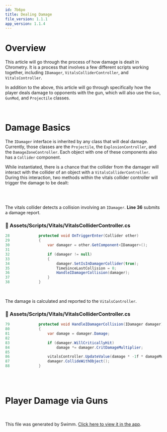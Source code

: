 ```yaml
---
id: 7b6po
title: Dealing Damage
file_version: 1.1.1
app_version: 1.1.4
---
```


# Overview

This article will go through the process of how damage is dealt in Chrometry. It is a process that involves a few different scripts working together, including `IDamager`<swm-token data-swm-token=":Assets/Scripts/Interfaces/IDamager.cs:3:5:5:`	public interface IDamager`"/>, `VitalsColliderController`<swm-token data-swm-token=":Assets/Scripts/Vitals/VitalsColliderController.cs:7:5:5:`    public class VitalsColliderController : MonoBehaviour`"/>, and `VitalsController`<swm-token data-swm-token=":Assets/Scripts/Vitals/VitalsController.cs:9:7:7:`    public abstract class VitalsController : MonoBehaviour`"/>.

In addition to the above, this article will go through specifically how the player deals damage to opponents with the gun, which will also use the `Gun`<swm-token data-swm-token=":Assets/TooManyCrosshairs/_Demo/Scripts/Gun.cs:7:5:5:`    public class Gun : MonoBehaviour`"/>, `GunMod`<swm-token data-swm-token=":Assets/Data/Scripts/GunMod.cs:7:5:5:`    public class GunMod : ScriptableObject`"/>, and `Projectile`<swm-token data-swm-token=":Assets/Scripts/Weapons/Damagers/Projectile.cs:6:5:5:`    public class Projectile : MonoBehaviour, IDamager`"/> classes.

<br/>

# Damage Basics

The `IDamager`<swm-token data-swm-token=":Assets/Scripts/Interfaces/IDamager.cs:3:5:5:`	public interface IDamager`"/> interface is inherited by any class that will deal damage. Currently, those classes are the `Projectile`<swm-token data-swm-token=":Assets/Scripts/Weapons/Damagers/Projectile.cs:6:5:5:`    public class Projectile : MonoBehaviour, IDamager`"/>, the `ExplosionController`<swm-token data-swm-token=":Assets/Scripts/Weapons/Damagers/ExplosionController.cs:7:5:5:`    public class ExplosionController : MonoBehaviour, IDamager`"/>, and the `DamageZoneController`<swm-token data-swm-token=":Assets/Scripts/Weapons/Damagers/DamageZoneController.cs:7:5:5:`    public class DamageZoneController : MonoBehaviour, IDamager`"/>. Each object with one of these components also has a `Collider`<swm-token data-swm-token=":Assets/Scripts/Vitals/VitalsColliderController.cs:28:7:7:`        protected void OnTriggerEnter(Collider other)`"/> component.

While instantiated, there is a chance that the collider from the damager will interact with the collider of an object with a `VitalsColliderController`<swm-token data-swm-token=":Assets/Scripts/Vitals/VitalsColliderController.cs:7:5:5:`    public class VitalsColliderController : MonoBehaviour`"/>. During this interaction, two methods within the vitals collider controller will trigger the damage to be dealt:

<br/>

<br/>

The vitals collider detects a collision involving an `IDamager`<swm-token data-swm-token=":Assets/Scripts/Vitals/VitalsColliderController.cs:30:11:11:`            var damager = other.GetComponent&lt;IDamager&gt;();`"/>. **Line 36** submits a damage report.
<!-- NOTE-swimm-snippet: the lines below link your snippet to Swimm -->
### 📄 Assets/Scripts/Vitals/VitalsColliderController.cs
```c#
28             protected void OnTriggerEnter(Collider other)
29             {
30                 var damager = other.GetComponent<IDamager>();
31     
32                 if (damager != null)
33                 {
34                     damager.SetIsInDamagerCollider(true);
35                     TimeSinceLastCollision = 0;
36                     HandleIDamagerCollision(damager);
37                 }
38             }
```

<br/>

The damage is calculated and reported to the `VitalsController`<swm-token data-swm-token=":Assets/Scripts/Vitals/VitalsController.cs:9:7:7:`    public abstract class VitalsController : MonoBehaviour`"/>.
<!-- NOTE-swimm-snippet: the lines below link your snippet to Swimm -->
### 📄 Assets/Scripts/Vitals/VitalsColliderController.cs
```c#
79             protected void HandleIDamagerCollision(IDamager damager)
80             {
81                 var damage = damager.Damage;
82                 
83                 if (damager.WillCriticallyHit)
84                     damage *= damager.CritDamageMultiplier;
85                 
86                 vitalsController.UpdateValue(damage * -1f * damageMultiplier);
87                 damager.CollideWithObject();
88             }
```

<br/>

<br/>

# Player Damage via Guns

<br/>

This file was generated by Swimm. [Click here to view it in the app](https://app.swimm.io/repos/Z2l0aHViJTNBJTNBQ2hyb21ldHJ5JTNBJTNBcGlkaWU=/docs/7b6po).
